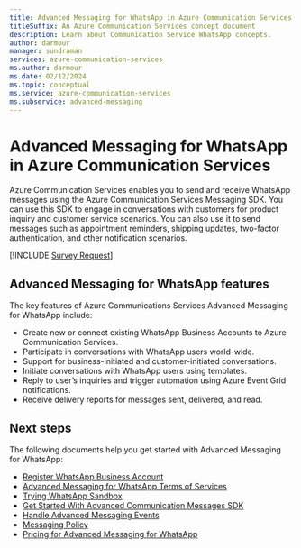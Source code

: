 ```yaml
---
title: Advanced Messaging for WhatsApp in Azure Communication Services
titleSuffix: An Azure Communication Services concept document
description: Learn about Communication Service WhatsApp concepts.
author: darmour
manager: sundraman
services: azure-communication-services
ms.author: darmour
ms.date: 02/12/2024
ms.topic: conceptual
ms.service: azure-communication-services
ms.subservice: advanced-messaging
---
```


# Advanced Messaging for WhatsApp in Azure Communication Services

Azure Communication Services enables you to send and receive WhatsApp messages using the Azure Communication Services Messaging SDK. You can use this SDK to engage in conversations with customers for product inquiry and customer service scenarios. You can also use it to send messages such as appointment reminders, shipping updates, two-factor authentication, and other notification scenarios.

[!INCLUDE [Survey Request](../../../includes/survey-request.md)]

## Advanced Messaging for WhatsApp features

The key features of Azure Communications Services Advanced Messaging for WhatsApp include:

* Create new or connect existing WhatsApp Business Accounts to Azure Communication Services.
* Participate in conversations with WhatsApp users world-wide.
* Support for business-initiated and customer-initiated conversations.
* Initiate conversations with WhatsApp users using templates.
* Reply to user’s inquiries and trigger automation using Azure Event Grid notifications.
* Receive delivery reports for messages sent, delivered, and read.

## Next steps

The following documents help you get started with Advanced Messaging for WhatsApp:

-   [Register WhatsApp Business Account](../../../quickstarts/advanced-messaging/whatsapp/connect-whatsapp-business-account.md)
-   [Advanced Messaging for WhatsApp Terms of Services](./whatsapp-terms-of-service.md)
-   [Trying WhatsApp Sandbox](../../../quickstarts/advanced-messaging/whatsapp/whatsapp-sandbox-quickstart.md)
-   [Get Started With Advanced Communication Messages SDK](../../../quickstarts//advanced-messaging/whatsapp/get-started.md)
-   [Handle Advanced Messaging Events](../../../quickstarts/advanced-messaging/whatsapp/handle-advanced-messaging-events.md)
-   [Messaging Policy](../../../concepts/sms/messaging-policy.md)
-   [Pricing for Advanced Messaging for WhatsApp](./pricing.md)
